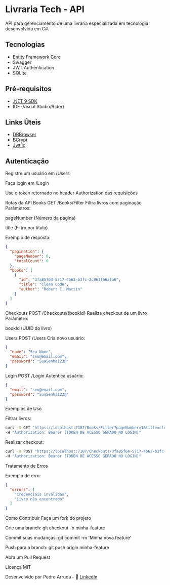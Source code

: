 # Livraria Tech - API

API para gerenciamento de uma livraria especializada em tecnologia desenvolvida em C#.

## Tecnologias

- Entity Framework Core
- Swagger
- JWT Authentication
- SQLite

## Pré-requisitos

- [.NET 9 SDK](https://dotnet.microsoft.com/pt-br/download/dotnet/9.0)
- IDE (Visual Studio/Rider)

## Links Úteis

- [DBBrowser](https://sqlitebrowser.org/dl/)
- [BCrypt](https://github.com/BcryptNet/bcrypt.net)
- [Jwt.io](https://jwt.io)

## Autenticação
Registre um usuário em /Users

Faça login em /Login

Use o token retornado no header Authorization das requisições

Rotas da API
Books
GET /Books/Filter
Filtra livros com paginação
Parâmetros:

pageNumber (Número da página)

title (Filtro por título)

Exemplo de resposta:
```json
{
  "pagination": {
    "pageNumber": 0,
    "totalCount": 0
  },
  "books": [
    {
      "id": "3fa85f64-5717-4562-b3fc-2c963f66afa6",
      "title": "Clean Code",
      "author": "Robert C. Martin"
    }
  ]
}
```
Checkouts
POST /Checkouts/{bookId}
Realiza checkout de um livro
Parâmetro:

bookId (UUID do livro)

Users
POST /Users
Cria novo usuário:
```json
{
  "name": "Seu Nome",
  "email": "seu@email.com",
  "password": "SuaSenha123@"
}
```
Login
POST /Login
Autentica usuário:
```json
{
  "email": "seu@email.com",
  "password": "SuaSenha123@"
}
```
Exemplos de Uso

Filtrar livros:
```bash
curl -X GET "https://localhost:7187/Books/Filter?pageNumber=1&title=clean" \
-H "Authorization: Bearer (TOKEN DE ACESSO GERADO NO LOGIN)"
```

Realizar checkout:
```bash
curl -X POST "https://localhost:7187/Checkouts/3fa85f64-5717-4562-b3fc-2c963f66afa6" \
-H "Authorization: Bearer (TOKEN DE ACESSO GERADO NO LOGIN)"
```
Tratamento de Erros

Exemplo de erro:
```json
{
  "errors": [
    "Credenciais inválidas",
    "Livro não encontrado"
  ]
}
```
Como Contribuir
Faça um fork do projeto

Crie uma branch: git checkout -b minha-feature

Commit suas mudanças: git commit -m 'Minha nova feature'

Push para a branch: git push origin minha-feature

Abra um Pull Request

Licença
MIT

Desenvolvido por Pedro Arruda - 🔗 [LinkedIn](https://www.linkedin.com/in/pedrohendp/)
